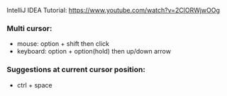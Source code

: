 IntelliJ IDEA Tutorial: https://www.youtube.com/watch?v=2ClORWjwOOg

### Multi cursor:
- mouse: option + shift then click
- keyboard: option + option(hold) then up/down arrow

### Suggestions at current cursor position:
- ctrl + space
